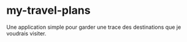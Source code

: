 # my-travel-plans

Une application simple pour garder une trace des destinations que je voudrais visiter.